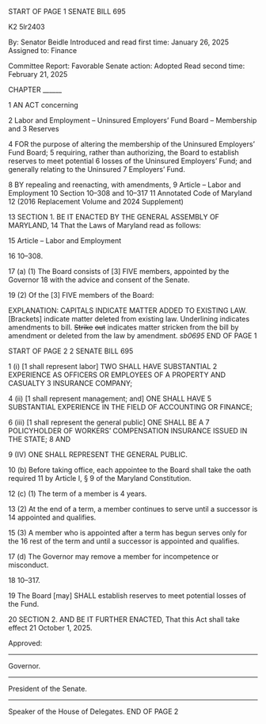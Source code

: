 START OF PAGE 1
SENATE BILL 695

K2 5lr2403

By: Senator Beidle
Introduced and read first time: January 26, 2025
Assigned to: Finance

Committee Report: Favorable
Senate action: Adopted
Read second time: February 21, 2025

CHAPTER ______

1 AN ACT concerning

2 Labor and Employment – Uninsured Employers’ Fund Board – Membership and
3 Reserves

4 FOR the purpose of altering the membership of the Uninsured Employers’ Fund Board;
5 requiring, rather than authorizing, the Board to establish reserves to meet potential
6 losses of the Uninsured Employers’ Fund; and generally relating to the Uninsured
7 Employers’ Fund.

8 BY repealing and reenacting, with amendments,
9 Article – Labor and Employment
10 Section 10–308 and 10–317
11 Annotated Code of Maryland
12 (2016 Replacement Volume and 2024 Supplement)

13 SECTION 1. BE IT ENACTED BY THE GENERAL ASSEMBLY OF MARYLAND,
14 That the Laws of Maryland read as follows:

15 Article – Labor and Employment

16 10–308.

17 (a) (1) The Board consists of [3] FIVE members, appointed by the Governor
18 with the advice and consent of the Senate.

19 (2) Of the [3] FIVE members of the Board:

EXPLANATION: CAPITALS INDICATE MATTER ADDED TO EXISTING LAW.
[Brackets] indicate matter deleted from existing law.
Underlining indicates amendments to bill.
~~Strike~~ ~~out~~ indicates matter stricken from the bill by amendment or deleted from the law by
amendment. *sb0695*
END OF PAGE 1

START OF PAGE 2
2 SENATE BILL 695

1 (i) [1 shall represent labor] TWO SHALL HAVE SUBSTANTIAL
2 EXPERIENCE AS OFFICERS OR EMPLOYEES OF A PROPERTY AND CASUALTY
3 INSURANCE COMPANY;

4 (ii) [1 shall represent management; and] ONE SHALL HAVE
5 SUBSTANTIAL EXPERIENCE IN THE FIELD OF ACCOUNTING OR FINANCE;

6 (iii) [1 shall represent the general public] ONE SHALL BE A
7 POLICYHOLDER OF WORKERS’ COMPENSATION INSURANCE ISSUED IN THE STATE;
8 AND

9 (IV) ONE SHALL REPRESENT THE GENERAL PUBLIC.

10 (b) Before taking office, each appointee to the Board shall take the oath required
11 by Article I, § 9 of the Maryland Constitution.

12 (c) (1) The term of a member is 4 years.

13 (2) At the end of a term, a member continues to serve until a successor is
14 appointed and qualifies.

15 (3) A member who is appointed after a term has begun serves only for the
16 rest of the term and until a successor is appointed and qualifies.

17 (d) The Governor may remove a member for incompetence or misconduct.

18 10–317.

19 The Board [may] SHALL establish reserves to meet potential losses of the Fund.

20 SECTION 2. AND BE IT FURTHER ENACTED, That this Act shall take effect
21 October 1, 2025.

Approved:

________________________________________________________________________________
Governor.

________________________________________________________________________________
President of the Senate.

________________________________________________________________________________
Speaker of the House of Delegates.
END OF PAGE 2